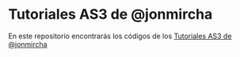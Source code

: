 <h1>Tutoriales AS3 de @jonmircha</h1>
<p>
    En este repositorio encontrarás los códigos de los <a href="https://www.youtube.com/playlist?list=PLB9840C1696C1BC94" target="_blank">Tutoriales AS3 de @jonmircha</a>
</p>
